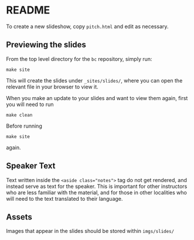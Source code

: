 README
===

To create a new slideshow, copy `pitch.html` and edit as necessary.

## Previewing the slides
From the top level directory for the `bc` repository, simply run:

`make site`

This will create the slides under `_sites/slides/`, where you can open
the relevant file in your browser to view it.

When you make an update to your slides and want to view them again, first
you will need to run

`make clean`

Before running

`make site`

again.

## Speaker Text
Text written inside the `<aside class="notes">` tag do not get rendered,
and instead serve as text for the speaker. This is important for other 
instructors who are less familiar with the material, and for those in 
other localities who will need to the text translated to their language.

## Assets
Images that appear in the slides should be stored within `imgs/slides/`

